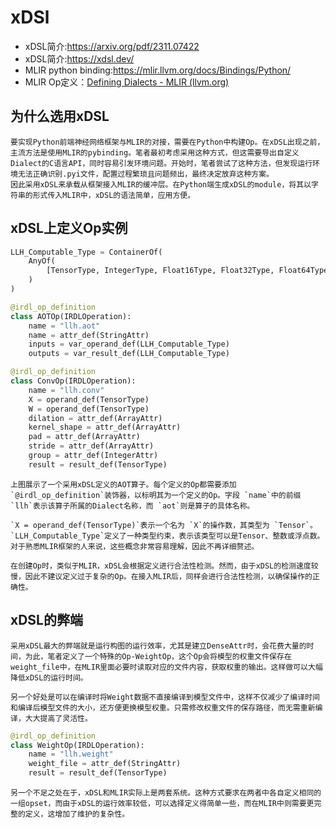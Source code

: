 # xDSl

* xDSL简介:https://arxiv.org/pdf/2311.07422
* xDSL简介:https://xdsl.dev/
* MLIR python binding:https://mlir.llvm.org/docs/Bindings/Python/
* MLIR Op定义：[Defining Dialects - MLIR (llvm.org)](https://mlir.llvm.org/docs/DefiningDialects/)

## 为什么选用xDSL

    要实现Python前端神经网络框架与MLIR的对接，需要在Python中构建Op。在xDSL出现之前，主流方法是使用MLIR的pybinding。笔者最初考虑采用这种方式，但这需要导出自定义Dialect的C语言API，同时容易引发环境问题。开始时，笔者尝试了这种方法，但发现运行环境无法正确识别.pyi文件，配置过程繁琐且问题频出，最终决定放弃这种方案。
	因此采用xDSL来承载从框架接入MLIR的缓冲层。在Python端生成xDSL的module，将其以字符串的形式传入MLIR中，xDSL的语法简单，应用方便。

## xDSL上定义Op实例

```python
LLH_Computable_Type = ContainerOf(
    AnyOf(
        [TensorType, IntegerType, Float16Type, Float32Type, Float64Type, BFloat16Type]
    )
)

@irdl_op_definition
class AOTOp(IRDLOperation):
    name = "llh.aot"
    name = attr_def(StringAttr)
    inputs = var_operand_def(LLH_Computable_Type)
    outputs = var_result_def(LLH_Computable_Type)

@irdl_op_definition
class ConvOp(IRDLOperation):
    name = "llh.conv"
    X = operand_def(TensorType)
    W = operand_def(TensorType)
    dilation = attr_def(ArrayAttr)
    kernel_shape = attr_def(ArrayAttr)
    pad = attr_def(ArrayAttr)
    stride = attr_def(ArrayAttr)
    group = attr_def(IntegerAttr)
    result = result_def(TensorType)
```

    上图展示了一个采用xDSL定义的AOT算子。每个定义的Op都需要添加`@irdl_op_definition`装饰器，以标明其为一个定义的Op。字段 `name`中的前缀 `llh`表示该算子所属的Dialect名称，而 `aot`则是算子的具体名称。

    `X = operand_def(TensorType)`表示一个名为 `X`的操作数，其类型为 `Tensor`。`LLH_Computable_Type`定义了一种类型约束，表示该类型可以是Tensor、整数或浮点数。对于熟悉MLIR框架的人来说，这些概念非常容易理解，因此不再详细赘述。

    在创建Op时，类似于MLIR，xDSL会根据定义进行合法性检测。然而，由于xDSL的检测速度较慢，因此不建议定义过于复杂的Op。在接入MLIR后，同样会进行合法性检测，以确保操作的正确性。

## xDSL的弊端

    采用xDSL最大的弊端就是运行构图的运行效率，尤其是建立DenseAttr时，会花费大量的时间，为此，笔者定义了一个特殊的Op-WeightOp，这个Op会将模型的权重文件保存在weight_file中，在MLIR里面必要时读取对应的文件内容，获取权重的输出。这样做可以大幅降低xDSL的运行时间。

    另一个好处是可以在编译时将Weight数据不直接编译到模型文件中，这样不仅减少了编译时间和编译后模型文件的大小，还方便更换模型权重。只需修改权重文件的保存路径，而无需重新编译，大大提高了灵活性。

```python
@irdl_op_definition
class WeightOp(IRDLOperation):
    name = "llh.weight"
    weight_file = attr_def(StringAttr)
    result = result_def(TensorType)
```

    另一个不足之处在于，xDSL和MLIR实际上是两套系统。这种方式要求在两者中各自定义相同的一组opset，而由于xDSL的运行效率较低，可以选择定义得简单一些，而在MLIR中则需要更完整的定义，这增加了维护的复杂性。
